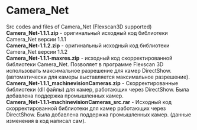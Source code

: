 # Camera_Net
Src codes and files of Camera_Net (Flexscan3D supported)  <br>
<b/>Camera_Net-1.1.1.zip</b> - оригинальный исходный код библиотеки Camera_Net версии 1.1.1 <br>
<b/>Camera_Net-1.1.2.zip</b> - оригинальный исходный код библиотеки Camera_Net версии 1.1.2 <br>
<b/>Camera_Net-1.1.1-maxres.zip</b> - исходный код скорректированной библиотеки Camera_Net. Позволяет в программе Flexscan 3D использовать максимальное разрешение для камер DirectShow. (автоматически для камеры выставляется максимальное разрешение). <br>
<b/>Camera_Net-1.1.1_machinevisionCameras.zip</b> - Скорректированные библиотеки (dll файлы) для камер, работающих через DirectShow. Была добавлена поддержка промышленных камер.<br>
<b/>Camera_Net-1.1.1-machinevisionCameras_src.rar</b> - Исходный код скорректированной библиотеки для камер работающих через DirectShow. Была добавлена поддержка промышленных камер. (данные изменения в код написал сам).<br>
